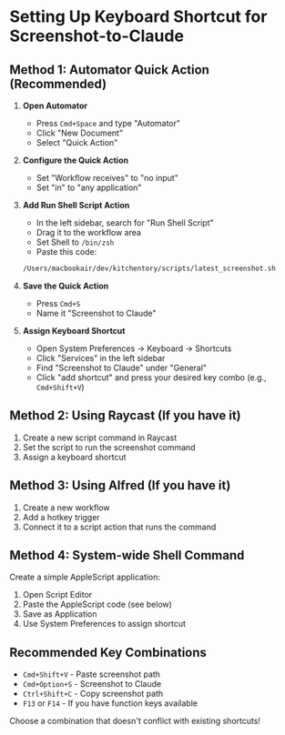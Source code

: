 # Setting Up Keyboard Shortcut for Screenshot-to-Claude

## Method 1: Automator Quick Action (Recommended)

1. **Open Automator**
   - Press `Cmd+Space` and type "Automator"
   - Click "New Document"
   - Select "Quick Action"

2. **Configure the Quick Action**
   - Set "Workflow receives" to "no input"
   - Set "in" to "any application"

3. **Add Run Shell Script Action**
   - In the left sidebar, search for "Run Shell Script"
   - Drag it to the workflow area
   - Set Shell to `/bin/zsh`
   - Paste this code:
   ```bash
   /Users/macbookair/dev/kitchentory/scripts/latest_screenshot.sh
   ```

4. **Save the Quick Action**
   - Press `Cmd+S`
   - Name it "Screenshot to Claude"

5. **Assign Keyboard Shortcut**
   - Open System Preferences → Keyboard → Shortcuts
   - Click "Services" in the left sidebar
   - Find "Screenshot to Claude" under "General"
   - Click "add shortcut" and press your desired key combo (e.g., `Cmd+Shift+V`)

## Method 2: Using Raycast (If you have it)

1. Create a new script command in Raycast
2. Set the script to run the screenshot command
3. Assign a keyboard shortcut

## Method 3: Using Alfred (If you have it)

1. Create a new workflow
2. Add a hotkey trigger
3. Connect it to a script action that runs the command

## Method 4: System-wide Shell Command

Create a simple AppleScript application:

1. Open Script Editor
2. Paste the AppleScript code (see below)
3. Save as Application
4. Use System Preferences to assign shortcut

## Recommended Key Combinations

- `Cmd+Shift+V` - Paste screenshot path
- `Cmd+Option+S` - Screenshot to Claude  
- `Ctrl+Shift+C` - Copy screenshot path
- `F13` or `F14` - If you have function keys available

Choose a combination that doesn't conflict with existing shortcuts!